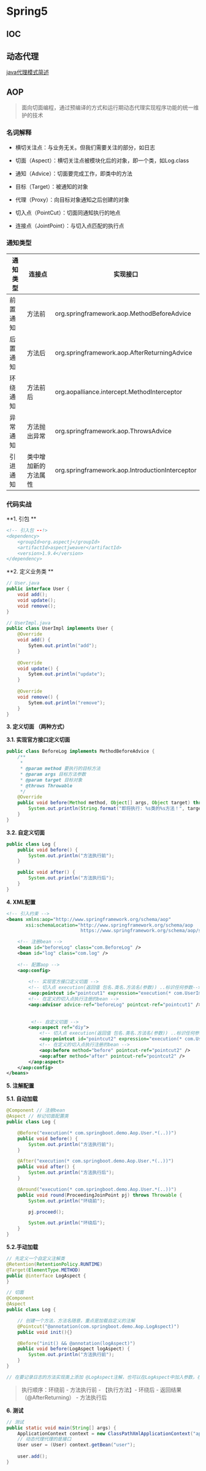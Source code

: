 # Spring5

## IOC



## 动态代理

[java代理模式简述](https://github.com/LittleBaronHome/learnNote/blob/master/Java代理模式.md)

## AOP

> 面向切面编程，通过预编译的方式和运行期动态代理实现程序功能的统一维护的技术

### 名词解释

* 横切关注点：与业务无关。但我们需要关注的部分，如日志

* 切面（Aspect）：横切关注点被模块化后的对象，即一个类，如Log.class

* 通知（Advice）：切面要完成工作，即类中的方法

* 目标（Target）：被通知的对象

* 代理（Proxy）：向目标对象通知之后创建的对象

* 切入点（PointCut）：切面同通知执行的地点

* 连接点（JointPoint）：与切入点匹配的执行点

### 通知类型

| 通知类型 | 连接点               | 实现接口                                        |
| -------- | -------------------- | ----------------------------------------------- |
| 前置通知 | 方法前               | org.springframework.aop.MethodBeforeAdvice      |
| 后置通知 | 方法后               | org.springframework.aop.AfterReturningAdvice    |
| 环绕通知 | 方法前后             | org.aopalliance.intercept.MethodInterceptor     |
| 异常通知 | 方法抛出异常         | org.springframework.aop.ThrowsAdvice            |
| 引进通知 | 类中增加新的方法属性 | org.springframework.aop.IntroductionInterceptor |

### 代码实战

**1. 引包 ** 

```xml
<!-- 引入包 --!>
<dependency>
	<groupId>org.aspectj</groupId>
    <artifactId>aspectjweaver</artifactId>
    <version>1.9.4</version>
</dependency>
```
**2. 定义业务类 **

```java
// User.java
public interface User {
    void add();
    void update();
    void remove();
}

// UserImpl.java
public class UserImpl implements User {
    @Override
    void add() {
        Sytem.out.println("add");
    }
    
    @Override
    void update() {
        Sytem.out.println("update");
    }
    
    @Override
    void remove() {
        Sytem.out.println("remove");
    }
}
```

**3. 定义切面 （两种方式）**

**3.1. 实现官方接口定义切面**

```java
public class BeforeLog implements MethodBeforeAdvice {
    /**
     *
     * @param method 要执行的目标方法
     * @param args 目标方法参数
     * @param target 目标对象
     * @throws Throwable
     */
    @Override
    public void before(Method method, Object[] args, Object target) throws Throwable {
        System.out.println(String.format("即将执行: %s类的%s方法！", target.getClass().getName(), method.getName()));
    }
}
```

**3.2. 自定义切面**

```java
public class Log {
    public void before() {
        System.out.println("方法执行前");
    }

    public void after() {
        System.out.println("方法执行后");
    }
}
```
**4. XML配置**

```xml
<!-- 引入约束 -->
<beans xmlns:aop="http://www.springframework.org/schema/aop"
       xsi:schemaLocation="http://www.springframework.org/schema/aop
                           https://www.springframework.org/schema/aop/spring-aop.xsd">

    <!-- 注册bean -->
    <bean id="beforeLog" class="com.BeforeLog" />
    <bean id="log" class="com.log" />
    
    <!-- 配置aop -->
    <aop:config>
        
        <!-- 实现官方接口定义切面 -->
        <!-- 切入点 execution(返回值 包名.类名.方法名(参数)) ..标识任何参数-->
    	<aop:pointcut id="pointcut1" expression="execution(* com.UserImpl.*(..))" />
        <!-- 在定义的切入点执行注册的bean -->
        <aop:advisor advice-ref="beforeLog" pointcut-ref="pointcut1" />
        
        
         <!-- 自定义切面 -->
        <aop:aspect ref="diy">
            <!-- 切入点 execution(返回值 包名.类名.方法名(参数)) ..标识任何参数-->
            <aop:pointcut id="pointcut2" expression="execution(* com.UserImpl.*(..))" />
            <!-- 在定义的切入点执行注册的bean -->
            <aop:before method="before" pointcut-ref="pointcut2" />
            <aop:after method="after" pointcut-ref="pointcut2" />
        </aop:aspect>
    </aop:config>
</beans>
```

**5.  注解配置**

**5.1. 自动加载**

```java
@Component // 注册bean
@Aspect // 标记切面配置类
public class Log {

    @Before("execution(* com.springboot.demo.Aop.User.*(..))")
    public void before() {
        System.out.println("方法执行前");
    }

    @After("execution(* com.springboot.demo.Aop.User.*(..))")
    public void after() {
        System.out.println("方法执行后");
    }

    @Around("execution(* com.springboot.demo.Aop.User.*(..))")
    public void round(ProceedingJoinPoint pj) throws Throwable {
        System.out.println("环绕前");

        pj.proceed();

        System.out.println("环绕后");
    }
}
```

**5.2.手动加载**

```java
// 先定义一个自定义注解类
@Retention(RetentionPolicy.RUNTIME)
@Target(ElementType.METHOD)
public @interface LogAspect {
}

// 切面
@Component
@Aspect
public class Log {

    // 创建一个方法，方法名随意，重点是加载自定义的注解
    @Pointcut("@annotation(com.springboot.demo.Aop.LogAspect)")
    public void init(){}

    @Before("init() && @annotation(logAspect)")
    public void before(LogAspect logAspect) {
        System.out.println("方法执行前");
    }
}

// 在要记录日志的方法实现类上添加 @LogAspect注解，也可以在LogAspect中加入参数，在通知中获取
```

> 执行顺序：环绕前 - 方法执行前 - 【执行方法】- 环绕后 - 返回结果（@AfterReturning） - 方法执行后

**6. 测试**

```java
// 测试
public static void main(String[] args) {
	ApplicationContext context = new ClassPathXmlApplicationContext("applicationContext.xml");
    // 动态代理代理的是接口
    User user = (User) context.getBean("user");
    
    user.add();
}
```

